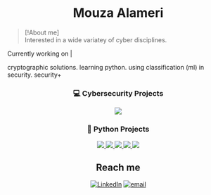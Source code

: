 <h1 align="center">Mouza Alameri</h1>




> [!About me]  
> Interested in a wide variatey of cyber disciplines. 



 Currently working on | </b>
 
 cryptographic solutions. </b>
 learning python.
 using classification (ml) in security. 
 security+
 

<div align="center">

<h3>💻 Cybersecurity Projects</h3>

<a href="https://github.com/MouzaAlameri-sec/FIM-LAB">
  <img src="https://github-readme-stats.vercel.app/api/pin/?username=MouzaAlameri-sec&repo=FIM-LAB&theme=graywhite" />
</a>

<h3>🐍 Python Projects</h3>

<a href="https://github.com/MouzaAlameri-sec/Brute_Force_Python">
  <img src="https://github-readme-stats.vercel.app/api/pin/?username=MouzaAlameri-sec&repo=Brute_Force_Python&theme=graywhite" />
</a>

<a href="https://github.com/MouzaAlameri-sec/encryption_suite">
  <img src="https://github-readme-stats.vercel.app/api/pin/?username=MouzaAlameri-sec&repo=encryption_suite&theme=graywhite" />
</a>

<a href="https://github.com/MouzaAlameri-sec/password_attempt_limiter">
  <img src="https://github-readme-stats.vercel.app/api/pin/?username=MouzaAlameri-sec&repo=password_attempt_limiter&theme=graywhite" />
</a>

<a href="https://github.com/MouzaAlameri-sec/Password_checker_python">
  <img src="https://github-readme-stats.vercel.app/api/pin/?username=MouzaAlameri-sec&repo=Password_checker_python&theme=graywhite" />
</a>
<a href="https://github.com/MouzaAlameri-sec/access_control">
  <img src="https://github-readme-stats.vercel.app/api/pin/?username=MouzaAlameri-sec&repo=access_control&theme=graywhite" />
</a>







## Reach me 
 [![LinkedIn](https://img.shields.io/badge/LinkedIn-%230077B5.svg?logo=linkedin&logoColor=white)](https://www.linkedin.com/in/mouzaalameri-sec)  [![email](https://img.shields.io/badge/Email-D14836?logo=gmail&logoColor=white)](mailto:mozaalamriii@gmail.com) 



